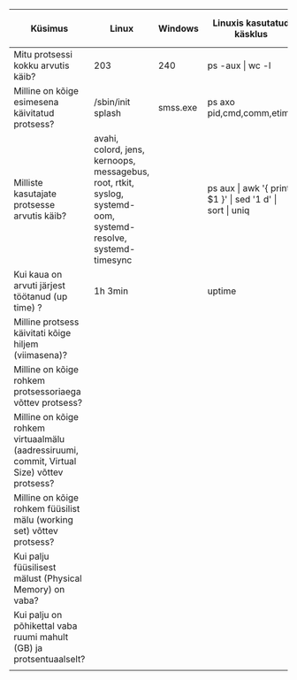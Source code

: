 | Küsimus                                                                                     | Linux                                                                                                           | Windows  | Linuxis kasutatud käsklus                                 | Windowsis kasutatud tööriist   |
|---------------------------------------------------------------------------------------------|-----------------------------------------------------------------------------------------------------------------|----------|-----------------------------------------------------------|--------------------------------|
| Mitu protsessi kokku arvutis käib?                                                          | 203                                                                                                             | 240      | ps -aux \| wc -l                                          | Task Manager -> Performance    |
| Milline on kõige esimesena käivitatud protsess?                                             | /sbin/init splash                                                                                               | smss.exe | ps axo pid,cmd,comm,etime                                 | Process Explorer -> Start Time |
| Milliste kasutajate protsesse arvutis käib?                                                 | avahi, colord, jens, kernoops, messagebus, root, rtkit, syslog, systemd-oom, systemd-resolve, systemd-timesync  |          | ps aux \| awk '{ print $1 }' \| sed '1 d' \| sort \| uniq |                                |
| Kui kaua on arvuti järjest töötanud (up time) ?                                             | 1h 3min                                                                                                         |          | uptime                                                    |                                |
| Milline protsess käivitati kõige hiljem (viimasena)?                                        |                                                                                                                 |          |                                                           |                                |
| Milline on kõige rohkem protsessoriaega võttev protsess?                                    |                                                                                                                 |          |                                                           |                                |
| Milline on kõige rohkem virtuaalmälu (aadressiruumi, commit, Virtual Size) võttev protsess? |                                                                                                                 |          |                                                           |                                |
| Milline on kõige rohkem füüsilist mälu (working set) võttev protsess?                       |                                                                                                                 |          |                                                           |                                |
| Kui palju füüsilisest mälust (Physical Memory) on vaba?                                     |                                                                                                                 |          |                                                           |                                |
| Kui palju on põhikettal vaba ruumi mahult (GB) ja protsentuaalselt?                         |                                                                                                                 |          |                                                           |                                |
|                                                                                             |                                                                                                                 |          |                                                           |                                |
